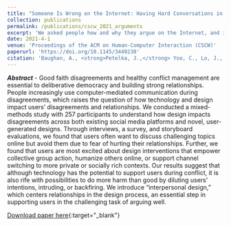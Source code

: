 ```yaml
---
title: "Someone Is Wrong on the Internet: Having Hard Conversations in Online Spaces."
collection: publications
permalink: /publications/cscw_2021_arguments
excerpt: 'We asked people how and why they argue on the Internet, and identified social media design features that help and hinder online arguments.'
date: 2021-4-1
venue: 'Proceedings of the ACM on Human-Computer Interaction (CSCW)'
paperurl: 'https://doi.org/10.1145/3449230'
citation: 'Baughan, A., <strong>Petelka, J.,</strong> Yoo, C., Lo, J., Wang, S., Paramasivan, A., Zhou, A., Hiniker, A. (2021) "Someone Is Wrong on the Internet: Having Hard Conversations in Online Spaces". In <i>Proceedings of the ACM on Human-Computer Interaction 5</i> (CSCW1).' 
---
```

<i><strong>Abstract</strong></i> - Good faith disagreements and healthy conflict management are essential to deliberative democracy and building strong relationships. People increasingly use computer-mediated communication during disagreements,
which raises the question of how technology and design impact users’ disagreements and relationships. We conducted a mixed-methods study with 257 participants to understand how design impacts disagreements across both existing social media platforms and novel, user-generated designs. Through interviews, a survey, and storyboard evaluations, we found that users often want to discuss challenging topics online but avoid them due to fear of hurting their relationships. Further, we found that users are most excited about design interventions that empower collective group action, humanize others online, or support channel switching to more private or socially rich contexts. Our results suggest that although technology has the potential to
support users during conflict, it is also rife with possibilities to do more harm than good by diluting users’ intentions, intruding, or backfiring. We introduce “interpersonal design,” which centers relationships in the design process, an essential step in supporting users in the challenging task of arguing well.

[Download paper here](https://jpetelka.github.io/files/cscw_2021_arguments.pdf){:target="_blank"}